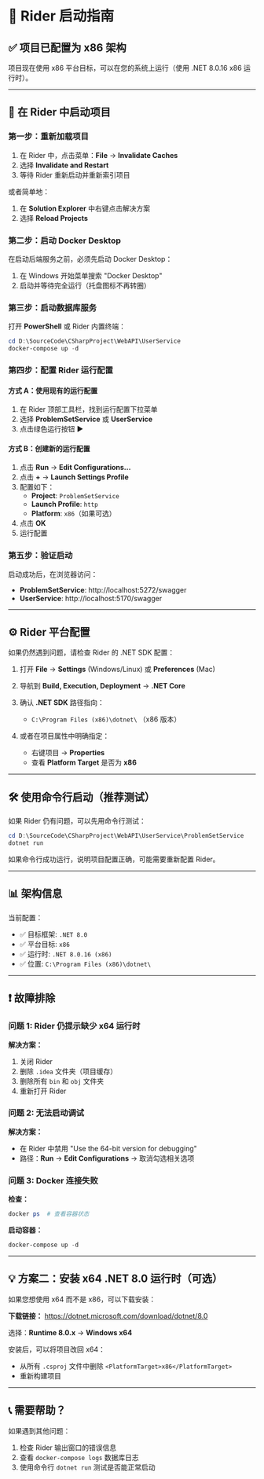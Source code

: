 # 🚀 Rider 启动指南

## ✅ 项目已配置为 x86 架构

项目现在使用 x86 平台目标，可以在您的系统上运行（使用 .NET 8.0.16 x86 运行时）。

---

## 📝 在 Rider 中启动项目

### **第一步：重新加载项目**

1. 在 Rider 中，点击菜单：**File** → **Invalidate Caches**
2. 选择 **Invalidate and Restart**
3. 等待 Rider 重新启动并重新索引项目

或者简单地：
1. 在 **Solution Explorer** 中右键点击解决方案
2. 选择 **Reload Projects**

### **第二步：启动 Docker Desktop**

在启动后端服务之前，必须先启动 Docker Desktop：
1. 在 Windows 开始菜单搜索 "Docker Desktop"
2. 启动并等待完全运行（托盘图标不再转圈）

### **第三步：启动数据库服务**

打开 **PowerShell** 或 Rider 内置终端：

```powershell
cd D:\SourceCode\CSharpProject\WebAPI\UserService
docker-compose up -d
```

### **第四步：配置 Rider 运行配置**

#### **方式 A：使用现有的运行配置**

1. 在 Rider 顶部工具栏，找到运行配置下拉菜单
2. 选择 **ProblemSetService** 或 **UserService**
3. 点击绿色运行按钮 ▶️

#### **方式 B：创建新的运行配置**

1. 点击 **Run** → **Edit Configurations...**
2. 点击 **+** → **Launch Settings Profile**
3. 配置如下：
   - **Project**: `ProblemSetService`
   - **Launch Profile**: `http`
   - **Platform**: `x86`（如果可选）
4. 点击 **OK**
5. 运行配置

### **第五步：验证启动**

启动成功后，在浏览器访问：
- **ProblemSetService**: http://localhost:5272/swagger
- **UserService**: http://localhost:5170/swagger

---

## ⚙️ Rider 平台配置

如果仍然遇到问题，请检查 Rider 的 .NET SDK 配置：

1. 打开 **File** → **Settings** (Windows/Linux) 或 **Preferences** (Mac)
2. 导航到 **Build, Execution, Deployment** → **.NET Core**
3. 确认 **.NET SDK** 路径指向：
   - `C:\Program Files (x86)\dotnet\` （x86 版本）
   
4. 或者在项目属性中明确指定：
   - 右键项目 → **Properties**
   - 查看 **Platform Target** 是否为 **x86**

---

## 🛠️ 使用命令行启动（推荐测试）

如果 Rider 仍有问题，可以先用命令行测试：

```powershell
cd D:\SourceCode\CSharpProject\WebAPI\UserService\ProblemSetService
dotnet run
```

如果命令行成功运行，说明项目配置正确，可能需要重新配置 Rider。

---

## 📊 架构信息

当前配置：
- ✅ 目标框架: `.NET 8.0`
- ✅ 平台目标: `x86`
- ✅ 运行时: `.NET 8.0.16 (x86)`
- ✅ 位置: `C:\Program Files (x86)\dotnet\`

---

## ❗ 故障排除

### 问题 1: Rider 仍提示缺少 x64 运行时

**解决方案：**
1. 关闭 Rider
2. 删除 `.idea` 文件夹（项目缓存）
3. 删除所有 `bin` 和 `obj` 文件夹
4. 重新打开 Rider

### 问题 2: 无法启动调试

**解决方案：**
- 在 Rider 中禁用 "Use the 64-bit version for debugging"
- 路径：**Run** → **Edit Configurations** → 取消勾选相关选项

### 问题 3: Docker 连接失败

**检查：**
```powershell
docker ps  # 查看容器状态
```

**启动容器：**
```powershell
docker-compose up -d
```

---

## 💡 方案二：安装 x64 .NET 8.0 运行时（可选）

如果您想使用 x64 而不是 x86，可以下载安装：

**下载链接：**
https://dotnet.microsoft.com/download/dotnet/8.0

选择：**Runtime 8.0.x** → **Windows x64**

安装后，可以将项目改回 x64：
- 从所有 `.csproj` 文件中删除 `<PlatformTarget>x86</PlatformTarget>`
- 重新构建项目

---

## 📞 需要帮助？

如果遇到其他问题：
1. 检查 Rider 输出窗口的错误信息
2. 查看 `docker-compose logs` 数据库日志
3. 使用命令行 `dotnet run` 测试是否能正常启动

